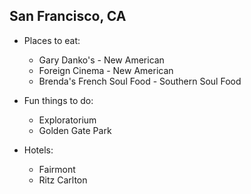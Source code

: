 ## San Francisco, CA
  - Places to eat:
    - Gary Danko's - New American
    - Foreign Cinema - New American
    - Brenda's French Soul Food - Southern Soul Food
  
  - Fun things to do:
    - Exploratorium
    - Golden Gate Park
  
  - Hotels:
    - Fairmont
    - Ritz Carlton
